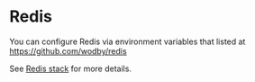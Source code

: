 # Redis

You can configure Redis via environment variables that listed at https://github.com/wodby/redis

See [Redis stack](https://cloud.wodby.com/stackhub/7548eb5a-c61b-4480-9f36-2501917692b3) for more details.
